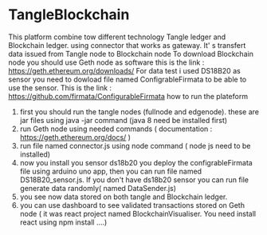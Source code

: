 # TangleBlockchain

This platform combine tow different technology Tangle ledger and  Blockchain ledger. using connector that works as gateway. It' s transfert data  issued  from  Tangle node to Blockchain node 
To download Blockchain node you should use Geth node as software this is the link : https://geth.ethereum.org/downloads/
For data test i used  DS18B20 as sensor you need to dowload file named ConfigrableFirmata to be able to use the sensor. This is the link : https://github.com/firmata/ConfigurableFirmata
 how to run the plateform
 1) first you should run the tangle nodes (fullnode and edgenode).  these are jar files  using java -jar command (java 8 need be installed first)
 2) run Geth node  using needed commands ( documentation :  https://geth.ethereum.org/docs/ )
 3) run  file named connector.js   using node command ( node js need to be installed)
 4) now you install you  sensor ds18b20  you deploy the configrableFirmata file  using arduino uno app, then you can run  file named DS18B20_sensor.js. If you don't have ds18b20 sensor  you can run file generate data randomly( named DataSender.js)
 5) you see now data stored on both tangle and Blockchain ledger.
 6) you can use  dashboard to see validated transactions  stored on Geth node (  it was react project named BlockchainVisualiser. You need install react  using npm install ....) 
 
